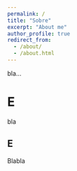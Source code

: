 ```yaml
---
permalink: /
title: "Sobre"
excerpt: "About me"
author_profile: true
redirect_from: 
  - /about/
  - /about.html
---
```


bla...

E
======
bla



E
------
Blabla


